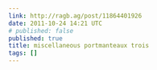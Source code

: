 ```yaml
---
link: http://ragb.ag/post/11864401926
date: 2011-10-24 14:21 UTC
# published: false
published: true
title: miscellaneous portmanteaux trois
tags: []
---
```



